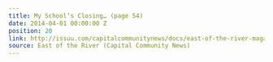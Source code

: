 ```yaml
---
title: My School’s Closing… (page 54)
date: 2014-04-01 00:00:00 Z
position: 20
link: http://issuu.com/capitalcommunitynews/docs/east-of-the-river-magazine-march-20
source: East of the River (Capital Community News)
---
```


